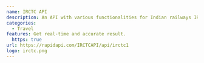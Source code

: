 ```yaml
---
name: IRCTC API
description: An API with various functionalities for Indian railways IRCTC API.
categories:
  - Travel
features: Get real-time and accurate result.
  https: true
url: https://rapidapi.com/IRCTCAPI/api/irctc1
logo: irctc.png
---
```

